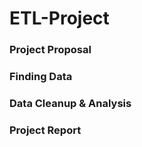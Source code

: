 # ETL-Project
### Project Proposal
### Finding Data
### Data Cleanup & Analysis
### Project Report



